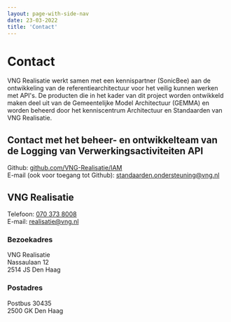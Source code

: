```yaml
---
layout: page-with-side-nav
date: 23-03-2022
title: 'Contact'
---
```

# Contact
VNG Realisatie werkt samen met een kennispartner (SonicBee) aan de ontwikkeling van de referentiearchitectuur voor het veilig kunnen werken met API's. De producten die in het kader van dit project worden ontwikkeld maken deel uit van de Gemeentelijke Model Architectuur (GEMMA) en worden beheerd door het kenniscentrum Architectuur en Standaarden van VNG Realisatie.

## Contact met het beheer- en ontwikkelteam van de Logging van Verwerkingsactiviteiten API
Github: [github.com/VNG-Realisatie/IAM](https://github.com/VNG-Realisatie/IAM)  
E-mail (ook voor toegang tot Github): [standaarden.ondersteuning@vng.nl](mailto:standaarden.ondersteuning@vng.nl)

## VNG Realisatie
Telefoon: [070 373 8008](tel:0031703738008)  
E-mail: [realisatie@vng.nl](mailto:realisatie@vng.nl)

### Bezoekadres
VNG Realisatie  
Nassaulaan 12  
2514 JS Den Haag

### Postadres
Postbus 30435  
2500 GK Den Haag
